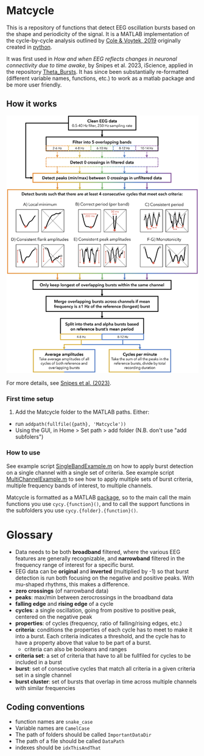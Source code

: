 # Matcycle
 
 This is a repository of functions that detect EEG oscillation bursts based on the shape and periodicity of the signal. It is a MATLAB implementation of the cycle-by-cycle analysis outlined by [Cole & Voytek, 2019](https://journals.physiology.org/doi/full/10.1152/jn.00273.2019) originally created in [python](https://github.com/bycycle-tools/bycycle).


It was first used in *How and when EEG reflects changes in neuronal connectivity due to time awake*, by Snipes et al. 2023, iScience, applied in the repository [Theta_Bursts](https://github.com/snipeso/Theta_Bursts). It has since been substantially re-formatted (different variable names, functions, etc.) to work as a matlab package and be more user friendly.

## How it works
![Flowchart](docs/flowchart.jpg)

For more details, see [Snipes et al. (2023)](https://doi.org/10.1016/j.isci.2023.107138).


### First time setup
1. Add the Matcycle folder to the MATLAB paths. Either:
  - run `addpath(fullfile({path}, 'Matcycle'))`
  - Using the GUI, in Home > Set path > add folder (N.B. don't use "add subfolers")

### How to use

See example script [SingleBandExample.m](/examples/SingleBandExample.m) on how to apply burst detection on a single channel with a single set of criteria. See example script [MultiChannelExample.m](/examples/MultiChannelExample.m) to see how to apply multiple sets of burst criteria, multiple frequency bands of interest, to multiple channels.

Matcycle is formatted as a MATLAB [package](https://ch.mathworks.com/help/matlab/matlab_oop/scoping-classes-with-packages.html), so to the main call the main functions you use `cycy.{function}()`, and to call the support functions in the subfolders you use `cycy.{folder}.{function}()`. 


# Glossary

- Data needs to be both **broadband** filtered, where the various EEG features are generally recognizable, and **narrowband** filtered in the frequency range of interest for a specific burst.
- EEG data can be **original** and **inverted** (multiplied by -1) so that burst detection is run both focusing on the negative and positive peaks. With mu-shaped rhythms, this makes a difference.
- **zero crossings** (of narrowband data)
- **peaks**: max/min between zerocrossings in the broadband data
- **falling edge** and **rising edge** of a cycle
- **cycles**: a single oscillation, going from positive to positive peak, centered on the negative peak
- **properties**: of cycles (frequency, ratio of falling/rising edges, etc.)
- **criteria**: conditions the properties of each cycle has to meet to make it into a burst. Each criteria indicates a threshold, and the cycle has to have a property above that value to be part of a burst.
  - criteria can also be booleans and ranges
- **criteria set**: a set of criteria that have to all be fullfiled for cycles to be included in a burst
- **burst**: set of consecutive cycles that match all criteria in a given criteria set in a single channel
- **burst cluster**: set of bursts that overlap in time across multiple channels with similar frequencies


## Coding conventions
- function names are `snake_case`
- Variable names are `CamelCase`
- The path of folders should be called `ImportantDataDir`
- The path of a file should be called `DataPath`
- indexes should be `idxThisAndThat`
